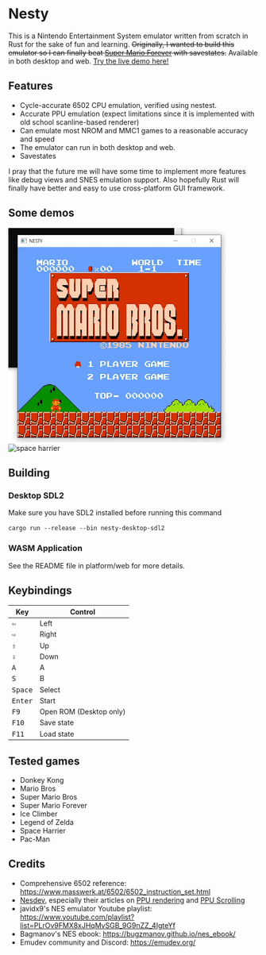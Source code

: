 # Nesty

This is a Nintendo Entertainment System emulator written from scratch in Rust for the sake of fun and learning. ~~Originally, I wanted to build this emulator so I can finally beat [Super Mario Forever](https://www.youtube.com/watch?v=in6RZzdGki8) with savestates.~~ Available in both desktop and web. [Try the live demo here!](https://marethyu.github.io/nesty/)

## Features

- Cycle-accurate 6502 CPU emulation, verified using nestest.
- Accurate PPU emulation (expect limitations since it is implemented with old school scanline-based renderer)
- Can emulate most NROM and MMC1 games to a reasonable accuracy and speed
- The emulator can run in both desktop and web.
- Savestates

I pray that the future me will have some time to implement more features like debug views and SNES emulation support. Also hopefully Rust will finally have better and easy to use cross-platform GUI framework.

## Some demos

![mario](media/mario.gif)
![space harrier](media/space-harrier.gif)

## Building

### Desktop SDL2

Make sure you have SDL2 installed before running this command

```
cargo run --release --bin nesty-desktop-sdl2
```

### WASM Application

See the README file in platform/web for more details.

## Keybindings

| Key | Control |
| --- | --- |
|<kbd>⇦</kbd>|Left|
|<kbd>⇨</kbd>|Right|
|<kbd>⇧</kbd>|Up|
|<kbd>⇩</kbd>|Down|
|<kbd>A</kbd>|A|
|<kbd>S</kbd>|B|
|<kbd>Space</kbd>|Select|
|<kbd>Enter</kbd>|Start|
|<kbd>F9</kbd>|Open ROM (Desktop only)||
|<kbd>F10</kbd>|Save state|
|<kbd>F11</kbd>|Load state|

## Tested games

- Donkey Kong
- Mario Bros
- Super Mario Bros
- Super Mario Forever
- Ice Climber
- Legend of Zelda
- Space Harrier
- Pac-Man

## Credits

- Comprehensive 6502 reference: https://www.masswerk.at/6502/6502_instruction_set.html
- [Nesdev](https://www.nesdev.org/wiki/Nesdev_Wiki), especially their articles on [PPU rendering](https://www.nesdev.org/wiki/PPU_rendering) and [PPU Scrolling](https://www.nesdev.org/wiki/PPU_scrolling)
- javidx9's NES emulator Youtube playlist: https://www.youtube.com/playlist?list=PLrOv9FMX8xJHqMvSGB_9G9nZZ_4IgteYf
- Bagmanov's NES ebook: https://bugzmanov.github.io/nes_ebook/
- Emudev community and Discord: https://emudev.org/

